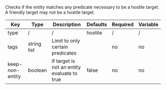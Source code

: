 Checks if the entity matches any predicate necessary to be a hostile target. A friendly target may not be a hostile target.

| Key | Type | Description | Defaults | Required | Variable |
|-|-|-|-|-|-|
| type | / | / | hostile | / | / |
| tags | string list | Limit to only certain predicates | | no | no |
| keep-non-entity | boolean | if target is not an entity evaluate to true | false | no | no |